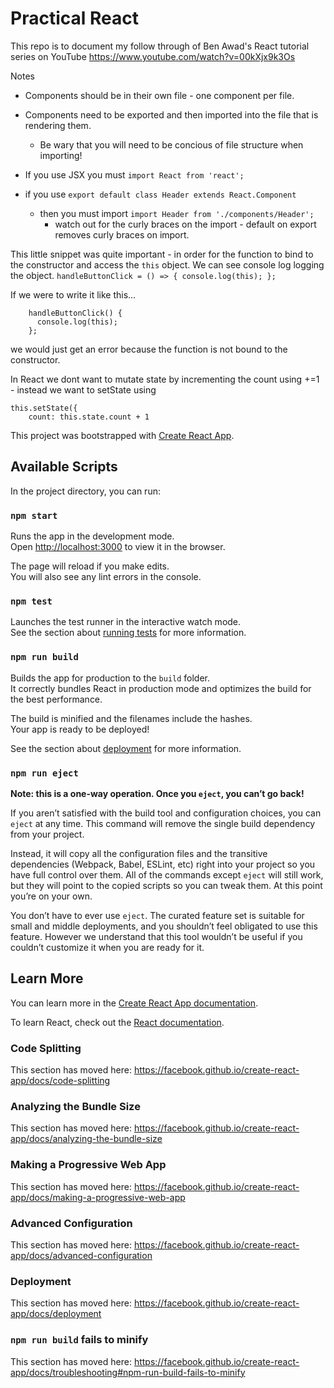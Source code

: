 # Practical React

This repo is to document my follow through of Ben Awad's React tutorial series on YouTube https://www.youtube.com/watch?v=00kXjx9k3Os

Notes

- Components should be in their own file - one component per file.
- Components need to be exported and then imported into the file that is rendering them.
  - Be wary that you will need to be concious of file structure when importing!
- If you use JSX you must `import React from 'react';`

- if you use `export default class Header extends React.Component`
  - then you must import `import Header from './components/Header';`
    - watch out for the curly braces on the import - default on export removes curly braces on import.

This little snippet was quite important - in order for the function to bind to the constructor and access the `this` object. We can see console log logging the object.
    ```
    handleButtonClick = () => {
      console.log(this);
    };
    ```

If we were to write it like this...
```
    handleButtonClick() {
      console.log(this);
    };
```
we would just get an error because the function is not bound to the constructor.    


In React we dont want to mutate state by incrementing the count using +=1 - instead we want to setState using   
```
this.setState({
    count: this.state.count + 1
```

This project was bootstrapped with [Create React App](https://github.com/facebook/create-react-app).

## Available Scripts

In the project directory, you can run:

### `npm start`

Runs the app in the development mode.<br />
Open [http://localhost:3000](http://localhost:3000) to view it in the browser.

The page will reload if you make edits.<br />
You will also see any lint errors in the console.

### `npm test`

Launches the test runner in the interactive watch mode.<br />
See the section about [running tests](https://facebook.github.io/create-react-app/docs/running-tests) for more information.

### `npm run build`

Builds the app for production to the `build` folder.<br />
It correctly bundles React in production mode and optimizes the build for the best performance.

The build is minified and the filenames include the hashes.<br />
Your app is ready to be deployed!

See the section about [deployment](https://facebook.github.io/create-react-app/docs/deployment) for more information.

### `npm run eject`

**Note: this is a one-way operation. Once you `eject`, you can’t go back!**

If you aren’t satisfied with the build tool and configuration choices, you can `eject` at any time. This command will remove the single build dependency from your project.

Instead, it will copy all the configuration files and the transitive dependencies (Webpack, Babel, ESLint, etc) right into your project so you have full control over them. All of the commands except `eject` will still work, but they will point to the copied scripts so you can tweak them. At this point you’re on your own.

You don’t have to ever use `eject`. The curated feature set is suitable for small and middle deployments, and you shouldn’t feel obligated to use this feature. However we understand that this tool wouldn’t be useful if you couldn’t customize it when you are ready for it.

## Learn More

You can learn more in the [Create React App documentation](https://facebook.github.io/create-react-app/docs/getting-started).

To learn React, check out the [React documentation](https://reactjs.org/).

### Code Splitting

This section has moved here: https://facebook.github.io/create-react-app/docs/code-splitting

### Analyzing the Bundle Size

This section has moved here: https://facebook.github.io/create-react-app/docs/analyzing-the-bundle-size

### Making a Progressive Web App

This section has moved here: https://facebook.github.io/create-react-app/docs/making-a-progressive-web-app

### Advanced Configuration

This section has moved here: https://facebook.github.io/create-react-app/docs/advanced-configuration

### Deployment

This section has moved here: https://facebook.github.io/create-react-app/docs/deployment

### `npm run build` fails to minify

This section has moved here: https://facebook.github.io/create-react-app/docs/troubleshooting#npm-run-build-fails-to-minify
